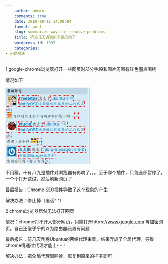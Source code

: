 ```yaml
---
    author: admin
    comments: true
    date: 2010-08-11 14:00:04
    layout: post
    slug: summarize-ways-to-resolve-problems
    title: 把这几天遇到的问题总结下
    wordpress_id: 1097
    categories:
- 问题解决
---
```


1 google-chrome浏览器打开一些网页时部分字段和图片周围有红色圈点围绕

情况如下

[![](/media/images/2010-08-11-summarize-ways-to-resolve-problems/Screenshot.png)](/media/images/2010-08-11-summarize-ways-to-resolve-problems/Screenshot.png)

不用猜，十有八九是插件对浏览器有影响了。。。至于哪个插件，只能全部暂停了，一个个打开试试，然后刷新网页了

最后报告：Chrome SEO插件导致了这个现象的产生

解决办法：停止掉（废话^ ^）

2 chrome浏览器居然无法打开网页

情况：chrome打不开大部分网页，只能打开https://www.google.com 等加密网页。自己还傻乎乎的以为路由器设置有问题

最后报告：前几天倒腾Ubuntu的网络代理来着，结果弄成了全局代理，导致chrome得通过代理才能上- -！

解决办法：把全局代理删除掉，恢复到原来的样子即可

